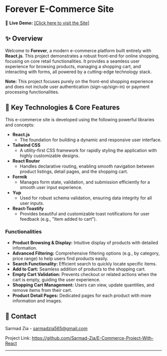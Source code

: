 # Forever E-Commerce Site

🚀 **Live Demo:** [[Click here to visit the Site]](https://sarmad-zia.github.io/E-Commerce-Project-With-React/)

## ✨ Overview

Welcome to **Forever**, a modern e-commerce platform built entirely with **React.js**. This project demonstrates a robust front-end for online shopping, focusing on core retail functionalities. It provides a seamless user experience for browsing products, managing a shopping cart, and interacting with forms, all powered by a cutting-edge technology stack.

**Note:** This project focuses purely on the front-end shopping experience and does not include user authentication (sign-up/sign-in) or payment processing functionalities.

## 🌟 Key Technologies & Core Features

This e-commerce site is developed using the following powerful libraries and concepts:

  * **React.js** [](https://react.dev/)
      * The foundation for building a dynamic and responsive user interface.
  * **Tailwind CSS** [](https://tailwindcss.com/)
      * A utility-first CSS framework for rapidly styling the application with highly customizable designs.
  * **React Router** [](https://reactrouter.com/)
      * Handles declarative routing, enabling smooth navigation between product listings, detail pages, and the shopping cart.
  * **Formik** [](https://formik.org/)
      * Manages form state, validation, and submission efficiently for a smooth user input experience.
  * **Yup** [](https://github.com/jquense/yup)
      * Used for robust schema validation, ensuring data integrity for all user inputs.
  * **React-Toastify** [](https://fkhadra.github.io/react-toastify/)
      * Provides beautiful and customizable toast notifications for user feedback (e.g., "Item added to cart").

### Functionalities

  * **Product Browsing & Display:** Intuitive display of products with detailed information.
  * **Advanced Filtering:** Comprehensive filtering options (e.g., by category, price range) to help users find products easily.
  * **Search Functionality:** Efficient search to quickly locate specific items.
  * **Add to Cart:** Seamless addition of products to the shopping cart.
  * **Empty Cart Validation:** Prevents checkout or related actions when the cart is empty, guiding the user experience.
  * **Shopping Cart Management:** Users can view, update quantities, and remove items from their cart.
  * **Product Detail Pages:** Dedicated pages for each product with more information and images.


## 📧 Contact

Sarmad Zia - sarmadzia565@gmail.com

Project Link: https://github.com/Sarmad-Zia/E-Commerce-Project-With-React

-----
